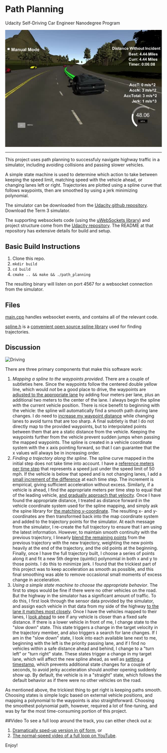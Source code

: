 # Path Planning
Udacity Self-Driving Car Engineer Nanodegree Program

![Simulator](./media/completed.jpg "Simulator in process")

---

This project uses path planning to successfuly navigate highway traffic in a simulator, including avoiding collisions and passing slower vehicles.

A simple state machine is used to determine which action to take between keeping the speed limit, matching speed with the vehicle ahead, or changing lanes left or right. Trajectories are plotted using a spline curve that follows waypoints, then are smoothed by using a jerk minimizing polynomial.

The simulator can be downloaded from the [Udacity github repository](https://github.com/udacity/self-driving-car-sim/releases). Download the Term 3 simulator.

The supporting websockets code (using the [uWebSockets library](https://github.com/uNetworking/uWebSockets)) and project structure come from the [Udacity repository](https://github.com/udacity/CarND-Path-Planning-Project).
The README at that repository has extensive details for build and setup.

## Basic Build Instructions

1. Clone this repo.
1. `mkdir build`
1. `cd build`
1. `cmake .. && make && ./path_planning`

The resulting binary will listen on port 4567 for a websocket connection from the simulator.

## Files
[main.cpp](https://github.com/gardenermike/path-planning/blob/master/src/main.cpp) handles websocket events, and contains all of the relevant code.

[spline.h](https://github.com/gardenermike/path-planning/blob/master/src/spline.h) is a [convenient open source spline library](http://kluge.in-chemnitz.de/opensource/spline/) used for finding trajectories.

## Discussion
![Driving](./media/first_60_seconds.gif "Driving in the simulator")

There are three primary components that make this software work:
1. *Mapping a spline to the waypoints provided*. There are a couple of subtleties here. Since the waypoints follow the centered double yellow line, which would _not_ be a good place to drive, the waypoints are [adjusted to the appropriate lane](https://github.com/gardenermike/path-planning/blob/master/src/main.cpp#L466) by adding four meters per lane, plus an additional two meters to the center of the lane. I always begin the spline with the current vehicle position. There is nice benefit to beginning with the vehicle: the spline will automatically find a smooth path during lane changes. I do need to [increase my waypoint distance](https://github.com/gardenermike/path-planning/blob/master/src/main.cpp#L458) while changing lanes to avoid turns that are too sharp. A final subtlety is that I do not directly map to the provided waypoints, but to interpolated points between them that are a static distance from the vehicle. Keeping the waypoints further from the vehicle prevent sudden jumps when passing the mapped waypoints. The spline is created in a vehicle coordinate system with the x axis pointing forward, so that I can guarantee that the x values will always be in increasing order.
1. *Finding a trajectory along the spline*. The spline curve mapped in the initial step does not take time into account. I have a [reference meters per time step](https://github.com/gardenermike/path-planning/blob/master/src/main.cpp#L22) that represents a speed just under the speed limit of 50 mph. If the vehicle is below that speed and is not changing lanes, I add a [small increment of the difference](https://github.com/gardenermike/path-planning/blob/master/src/main.cpp#L528) at each time step. The increment is empirical, giving sufficient acceleration without excess. Similarly, if a vehicle is ahead, I find the appropriate meters per time step to equal that of the leading vehicle, [and gradually approach that velocity](https://github.com/gardenermike/path-planning/blob/master/src/main.cpp#L530). Once I have found the appropriate distance, I treated as distance forward in the vehicle coordinate system used for the spline mapping, and simply ask the spine library for [the matching y-coordinate](https://github.com/gardenermike/path-planning/blob/master/src/main.cpp#L545). The resulting x- and y-coordinates are then transformed back into the map coordinate system and added to the trajectory points for the simulator. At each message from the simulator, I re-create the full trajectory to ensure that I am using the latest information. However, to maintain smooth continuity with the previous trajectory, I linearly [blend the remaining points](https://github.com/gardenermike/path-planning/blob/master/src/main.cpp#L554) from the previous trajectory with the new trajectory, weighting the new points heavily at the end of the trajectory, and the old points at the beginning. Finally, once I have the full trajectory built, I choose a series of points along it and fit a new 5th degree (quintic) polynomial in both x and y to those points. I do this to minimize jerk. I found that the trickiest part of this project was to keep acceleration as smooth as possible, and this final smoothing was able to remove occasional small moments of excess change in acceleration.
1. *Using a simple state machine to choose the appropriate behavior*. The first to steps would be fine if there were no other vehicles on the road. But the highway in the simulator has a significant amount of traffic. To do this, I first look through the sensor data provided by the simulator, and assign each vehicle in that data from my side of the highway [to the lane it matches most closely](https://github.com/gardenermike/path-planning/blob/master/src/main.cpp#L327). Once I have the vehicles mapped to their lanes, I [look ahead](https://github.com/gardenermike/path-planning/blob/master/src/main.cpp#L356) to see if any vehicle is closer than a fixed safe distance. If there is a lower vehicle in front of me, I change state to the "slow down" state. This state triggers a change in the target velocity in the trajectory member, and also triggers a search for lane changes. If I am in the "slow down" state, I look into each available lane next to me, beginning with the left is the priority passing lane, and if I find no vehicles within a safe distance ahead and behind, I change to a "turn left" or "turn right" state. These states trigger a change in my target lane, which will affect the new spline ahead, as well as [setting a timestamp](https://github.com/gardenermike/path-planning/blob/master/src/main.cpp#L401), which prevents additional state changes for a couple of seconds, to avoid jerky acceleration should another opening suddenly show up. By default, the vehicle is in a "straight" state, which follows the default behavior as if there were no other vehicles on the road.

As mentioned above, the trickiest thing to get right is keeping paths smooth. Choosing states is simple logic based on external vehicle positions, and mapping a polynomial to the waypoints is also straightforward. Choosing the smoothest polynomial path, however, required a lot of fine-tuning, and was by far the most time-consuming portion of this project.

##Video
To see a full loop around the track, you can either check out a:
1. [Dramatically sped-up version in gif form](https://github.com/gardenermike/path-planning/blob/master/media/loop.gif), or
1. [The normal-speed video of a full loop on YouTube](https://youtu.be/AHCmPhP2qpQ).

Enjoy!
